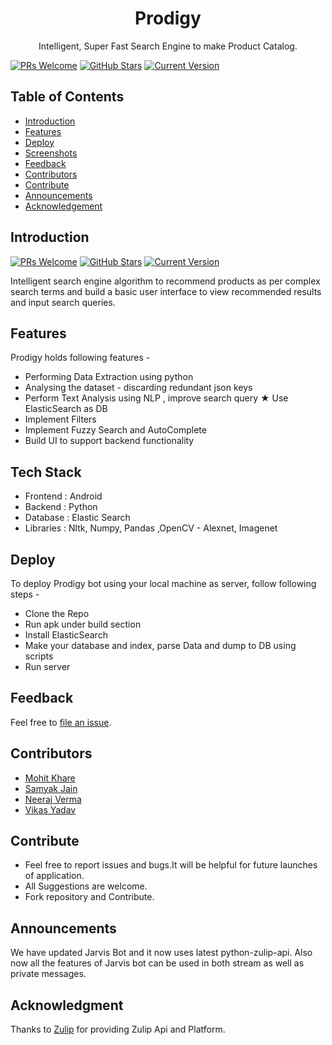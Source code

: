 <h1 align="center"> Prodigy </h1>

<p align="center">
  Intelligent, Super Fast Search Engine to make Product Catalog.
</p>

[![PRs Welcome](https://img.shields.io/badge/PRs-welcome-brightgreen.svg?style=flat-square)](https://github.com/mkfeuhrer/prodigy)
[![GitHub Stars](https://img.shields.io/github/stars/mkfeuhrer/prodigy.svg)](https://github.com/mkfeuhrer/prodigy) 
[![Current Version](https://img.shields.io/badge/version-1.1-green.svg)](https://github.com/mkfeuhrer/prodigy)<br>


## Table of Contents

- [Introduction](#introduction)
- [Features](#features)
- [Deploy](#deploy)
- [Screenshots](#screenshots)
- [Feedback](#feedback)
- [Contributors](#contributors)
- [Contribute](#contribute)
- [Announcements](#announcements)
- [Acknowledgement](#acknowledgment)

## Introduction

[![PRs Welcome](https://img.shields.io/badge/PRs-welcome-brightgreen.svg?style=flat-square)](http://makeapullrequest.com)
[![GitHub Stars](https://img.shields.io/github/stars/mkfeuhrer/prodigy.svg)](https://github.com/mkfeuhrer/prodigy) 
[![Current Version](https://img.shields.io/badge/version-1.1-green.svg)](https://github.com/mkfeuhrer/prodigy)

Intelligent search engine algorithm to recommend products as per complex search terms and build a basic user interface to view recommended results and input search queries.

## Features

Prodigy holds following features -
- Performing Data Extraction using python
- Analysing the dataset - discarding redundant json keys 
- Perform Text Analysis using NLP , improve search query ★ Use ElasticSearch as DB
- Implement Filters
- Implement Fuzzy Search and AutoComplete
- Build UI to support backend functionality

## Tech Stack

- Frontend : Android
- Backend : Python
- Database : Elastic Search
- Libraries : Nltk, Numpy, Pandas ,OpenCV - Alexnet, Imagenet

## Deploy

To deploy Prodigy bot using your local machine as server, follow following steps -

* Clone the Repo
* Run apk under build section
* Install ElasticSearch 
* Make your database and index, parse Data and dump to DB using scripts
* Run server

## Feedback

Feel free to [file an issue](https://github.com/mkfeuhrer/prodigy/issues).

## Contributors

<ul>
  <li> <a href="https://github.com/mkfeuhrer">Mohit Khare</a></li>
  <li> <a href="https://github.com/5amyak">Samyak Jain</a></li>
  <li> <a href="https://github.com/nvrocks">Neeraj Verma</a></li>
  <li> <a href="https://github.com/vikas-1997">Vikas Yadav</a></li>
</ul>

## Contribute

<ul>
  <li>Feel free to report issues and bugs.It will be helpful for future launches of application.</li>
  <li>All Suggestions are welcome.</li>
  <li>Fork repository and Contribute.</li>
</ul>

## Announcements

We have updated Jarvis Bot and it now uses latest python-zulip-api. Also now all the features of Jarvis bot can be used in both stream as well as private messages.

## Acknowledgment

Thanks to [Zulip](https://zulipchat.com/) for providing Zulip Api and Platform.
